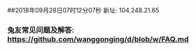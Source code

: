 ##2018年09月28日07时12分07秒 新址: 104.248.21.65
### 兔友常见问题及解答: https://github.com/wanggonging/d/blob/w/FAQ.md
